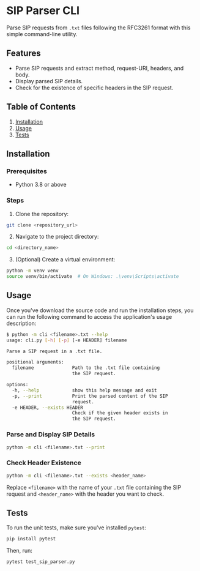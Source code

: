 # SIP Parser CLI

Parse SIP requests from `.txt` files following the RFC3261 format with this simple command-line utility.

## Features

- Parse SIP requests and extract method, request-URI, headers, and body.
- Display parsed SIP details.
- Check for the existence of specific headers in the SIP request.

## Table of Contents

1. [Installation](#installation)
2. [Usage](#usage)
3. [Tests](#tests)

## Installation

### Prerequisites

- Python 3.8 or above

### Steps

1. Clone the repository:

```bash
git clone <repository_url>
```

2. Navigate to the project directory:

```bash
cd <directory_name>
```

3. (Optional) Create a virtual environment:

```bash
python -m venv venv
source venv/bin/activate  # On Windows: .\venv\Scripts\activate
```

## Usage

Once you've download the source code and run the installation steps, you can run the following command to access the application's usage description:

```bash
$ python -m cli <filename>.txt --help
usage: cli.py [-h] [-p] [-e HEADER] filename

Parse a SIP request in a .txt file.

positional arguments:
  filename              Path to the .txt file containing
                        the SIP request.

options:
  -h, --help            show this help message and exit
  -p, --print           Print the parsed content of the SIP
                        request.
  -e HEADER, --exists HEADER
                        Check if the given header exists in
                        the SIP request.
```

### Parse and Display SIP Details

```bash
python -m cli <filename>.txt --print
```

### Check Header Existence

```bash
python -m cli <filename>.txt --exists <header_name>
```

Replace `<filename>` with the name of your `.txt` file containing the SIP request and `<header_name>` with the header you want to check.

## Tests

To run the unit tests, make sure you've installed `pytest`:

```bash
pip install pytest
```

Then, run:

```bash
pytest test_sip_parser.py
```
